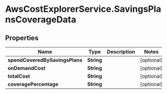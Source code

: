 # AwsCostExplorerService.SavingsPlansCoverageData

## Properties

Name | Type | Description | Notes
------------ | ------------- | ------------- | -------------
**spendCoveredBySavingsPlans** | **String** |  | [optional] 
**onDemandCost** | **String** |  | [optional] 
**totalCost** | **String** |  | [optional] 
**coveragePercentage** | **String** |  | [optional] 


